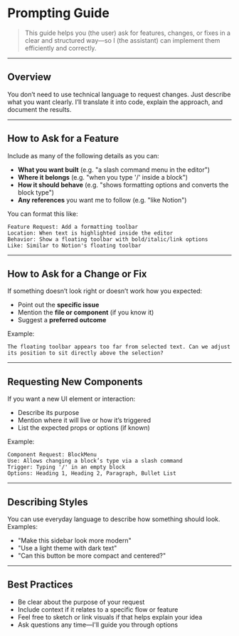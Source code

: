 # Prompting Guide

> This guide helps you (the user) ask for features, changes, or fixes in a clear and structured way—so I (the assistant) can implement them efficiently and correctly.

---

## Overview

You don’t need to use technical language to request changes. Just describe what you want clearly. I’ll translate it into code, explain the approach, and document the results.

---

## How to Ask for a Feature

Include as many of the following details as you can:

* **What you want built** (e.g. "a slash command menu in the editor")
* **Where it belongs** (e.g. "when you type '/' inside a block")
* **How it should behave** (e.g. "shows formatting options and converts the block type")
* **Any references** you want me to follow (e.g. "like Notion")

You can format this like:

```
Feature Request: Add a formatting toolbar
Location: When text is highlighted inside the editor
Behavior: Show a floating toolbar with bold/italic/link options
Like: Similar to Notion's floating toolbar
```

---

## How to Ask for a Change or Fix

If something doesn’t look right or doesn’t work how you expected:

* Point out the **specific issue**
* Mention the **file or component** (if you know it)
* Suggest a **preferred outcome**

Example:

```
The floating toolbar appears too far from selected text. Can we adjust its position to sit directly above the selection?
```

---

## Requesting New Components

If you want a new UI element or interaction:

* Describe its purpose
* Mention where it will live or how it’s triggered
* List the expected props or options (if known)

Example:

```
Component Request: BlockMenu
Use: Allows changing a block’s type via a slash command
Trigger: Typing '/' in an empty block
Options: Heading 1, Heading 2, Paragraph, Bullet List
```

---

## Describing Styles

You can use everyday language to describe how something should look. Examples:

* "Make this sidebar look more modern"
* "Use a light theme with dark text"
* "Can this button be more compact and centered?"

---

## Best Practices

* Be clear about the purpose of your request
* Include context if it relates to a specific flow or feature
* Feel free to sketch or link visuals if that helps explain your idea
* Ask questions any time—I'll guide you through options
